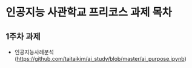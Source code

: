 # 인공지능 사관학교 프리코스 과제 목차

## 1주차 과제
- 인공지능사례분석  (https://github.com/taitaikim/ai_study/blob/master/ai_purpose.ipynb)
